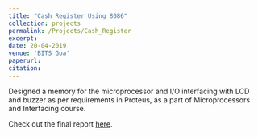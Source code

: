 ```yaml
---
title: "Cash Register Using 8086"
collection: projects
permalink: /Projects/Cash_Register
excerpt: 
date: 20-04-2019
venue: 'BITS Goa'
paperurl: 
citation: 
---
```


Designed a memory for the microprocessor and I/O interfacing with LCD and buzzer as per requirements in Proteus, as a part of Microprocessors and Interfacing course. 

Check out the final report [here](https://drive.google.com/file/d/12kXuHjle5-HHcvq6aMaylvQ0UawGTXko/view?usp=sharing).